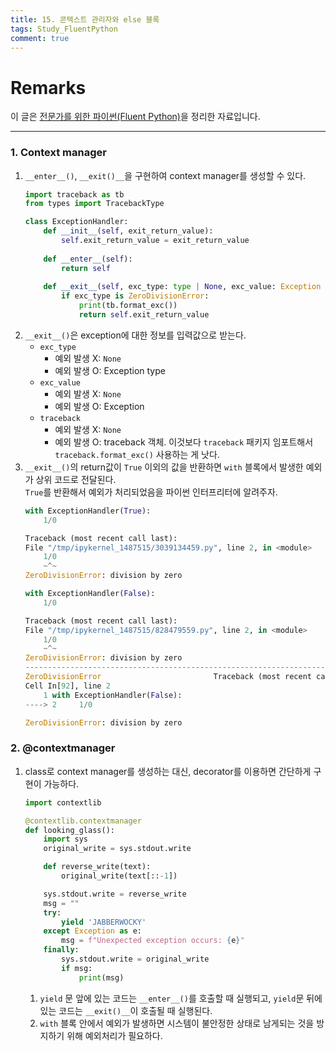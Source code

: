 ```yaml
---
title: 15. 콘텍스트 관리자와 else 블록
tags: Study_FluentPython
comment: true
---
```


# Remarks
이 글은 [전문가를 위한 파이썬(Fluent Python)](https://books.google.co.kr/books/about/%EC%A0%84%EB%AC%B8%EA%B0%80%EB%A5%BC_%EC%9C%84%ED%95%9C_%ED%8C%8C%EC%9D%B4%EC%8D%AC.html?id=NJpIDwAAQBAJ&printsec=frontcover&source=kp_read_button&redir_esc=y#v=onepage&q&f=false)을 정리한 자료입니다.

<!--more-->

---

### 1. Context manager
1. `__enter__()`, `__exit()__`을 구현하여 context manager를 생성할 수 있다.
    ```python
    import traceback as tb
    from types import TracebackType

    class ExceptionHandler:
        def __init__(self, exit_return_value):
            self.exit_return_value = exit_return_value
        
        def __enter__(self):
            return self
        
        def __exit__(self, exc_type: type | None, exc_value: Exception | None, traceback: TracebackType | None):
            if exc_type is ZeroDivisionError:
                print(tb.format_exc())
                return self.exit_return_value
    ```
2. `__exit__()`은 exception에 대한 정보를 입력값으로 받는다.
    - `exc_type`
        - 예외 발생 X: `None`
        - 예외 발생 O: Exception type
    - `exc_value`
        - 예외 발생 X: `None`
        - 예외 발생 O: Exception
    - `traceback`
        - 예외 발생 X: `None`
        - 예외 발생 O: traceback 객체. 이것보다 `traceback` 패키지 임포트해서 `traceback.format_exc()` 사용하는 게 낫다.
3. `__exit__()`의 return값이 `True` 이외의 값을 반환하면 `with` 블록에서 발생한 예외가 상위 코드로 전달된다. \
`True`를 반환해서 예외가 처리되었음을 파이썬 인터프리터에 알려주자.
    ```python
    with ExceptionHandler(True):
        1/0

    Traceback (most recent call last):
    File "/tmp/ipykernel_1487515/3039134459.py", line 2, in <module>
        1/0
        ~^~
    ZeroDivisionError: division by zero
    ```
    ```python
    with ExceptionHandler(False):
        1/0

    Traceback (most recent call last):
    File "/tmp/ipykernel_1487515/828479559.py", line 2, in <module>
        1/0
        ~^~
    ZeroDivisionError: division by zero
    ---------------------------------------------------------------------------
    ZeroDivisionError                         Traceback (most recent call last)
    Cell In[92], line 2
        1 with ExceptionHandler(False):
    ----> 2     1/0

    ZeroDivisionError: division by zero
    ```


### 2. @contextmanager
1. class로 context manager를 생성하는 대신, decorator를 이용하면 간단하게 구현이 가능하다.
    ```python
    import contextlib

    @contextlib.contextmanager
    def looking_glass():
        import sys
        original_write = sys.stdout.write

        def reverse_write(text):
            original_write(text[::-1])

        sys.stdout.write = reverse_write
        msg = ""
        try:
            yield 'JABBERWOCKY'
        except Exception as e:
            msg = f"Unexpected exception occurs: {e}"
        finally:
            sys.stdout.write = original_write
            if msg:
                print(msg)
    ```
    1. `yield` 문 앞에 있는 코드는 `__enter__()`를 호출할 때 실행되고, `yield`문 뒤에 있는 코드는 `__exit()__`이 호출될 때 실행된다.
    2. `with` 블록 안에서 예외가 발생하면 시스템이 불안정한 상태로 남게되는 것을 방지하기 위해 예외처리가 필요하다.